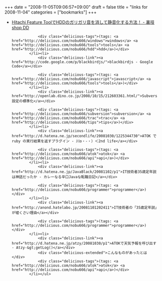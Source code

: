 +++
date = "2008-11-05T09:06:57+09:00"
draft = false
title = "links for 2008-11-04"
categories = ["bookmarks"]
+++

<ul class="delicious"><li>
                <div class="delicious-link"><a href="http://shopdd.blog51.fc2.com/blog-entry-753.html">Hitachi Feature ToolでHDDのガリガリ音を消して静音化する方法！ - 裏技shop DD</a></div>
                
                <div class="delicious-tags">(tags: <a href="http://delicious.com/nobu666/windows">windows</a> <a href="http://delicious.com/nobu666/tools">tools</a> <a href="http://delicious.com/nobu666/hdd">hdd</a>)</div>
            </li><li>
                <div class="delicious-link"><a href="http://code.google.com/p/blackbirdjs/">blackbirdjs - Google Code</a></div>
                
                <div class="delicious-tags">(tags: <a href="http://delicious.com/nobu666/javascript">javascript</a> <a href="http://delicious.com/nobu666/tools">tools</a>)</div>
            </li><li>
                <div class="delicious-link"><a href="http://openlab.dino.co.jp/2008/10/15/212603361.html/">Subversion設定の標準化</a></div>
                
                <div class="delicious-tags">(tags: <a href="http://delicious.com/nobu666/subversion">subversion</a> <a href="http://delicious.com/nobu666/trac">trac</a> <a href="http://delicious.com/nobu666/tips">tips</a>)</div>
            </li><li>
                <div class="delicious-link"><a href="http://d.hatena.ne.jp/secondlife/20081030/1225344730">ATOK で ruby の実行結果を返すプラグイン - 川o・-・）＜2nd life</a></div>
                
                <div class="delicious-tags">(tags: <a href="http://delicious.com/nobu666/atok">atok</a> <a href="http://delicious.com/nobu666/api">api</a>)</div>
            </li><li>
                <div class="delicious-link"><a href="http://d.hatena.ne.jp/JavaBlack/20081102/p1">IT技術者35歳定年説は神話だったか - カレーなる辛口Javaな転職日記</a></div>
                
                <div class="delicious-tags">(tags: <a href="http://delicious.com/nobu666/programmer">programmer</a>)</div>
            </li><li>
                <div class="delicious-link"><a href="http://anond.hatelabo.jp/20081101202411">IT技術者の「35歳定年説」が嘘くさい理由</a></div>
                
                <div class="delicious-tags">(tags: <a href="http://delicious.com/nobu666/programmer">programmer</a>)</div>
            </li><li>
                <div class="delicious-link"><a href="http://d.hatena.ne.jp/atzy/20081030/p1">ATOKで天気予報を呼び出す - Atzy-&gt;getLog()</a></div>
                <div class="delicious-extended">こんなものがあったとは</div>
                <div class="delicious-tags">(tags: <a href="http://delicious.com/nobu666/atok">atok</a> <a href="http://delicious.com/nobu666/api">api</a>)</div>
            </li></ul>

